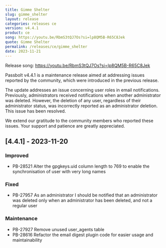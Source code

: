 ```yaml
---
title: Gimme Shelter
slug: gimme_shelter
layout: release
categories: releases ce
version: v4.4.1
product: ce
song: https://youtu.be/RbmS3tQJ7Os?si=lp8QM5B-R65C8Jek
quote: Gimme Shelter
permalink: /releases/ce/gimme_shelter
date: 2023-11-21
---
```

Release song: https://youtu.be/RbmS3tQJ7Os?si=lp8QM5B-R65C8Jek

Passbolt v4.4.1 is a maintenance release aimed at addressing issues reported by the community, which were introduced in the previous release.

The update addresses an issue concerning user roles in email notifications. Previously, administrators received notifications when another administrator was deleted. However, the deletion of any user, regardless of their administrator status, was incorrectly reported as an administrator deletion. This issue has been resolved.

We extend our gratitude to the community members who reported these issues. Your support and patience are greatly appreciated.

## [4.4.1] - 2023-11-20
### Improved
- PB-28521 Alter the gpgkeys.uid column length to 769 to enable the synchronisation of user with very long names

### Fixed
- PB-27957 As an administrator I should be notified that an administrator was deleted only when an administrator has been deleted, and not a regular user

### Maintenance
- PB-27927 Remove unused user_agents table
- PB-28616 Refactor the email digest plugin code for easier usage and maintainability
